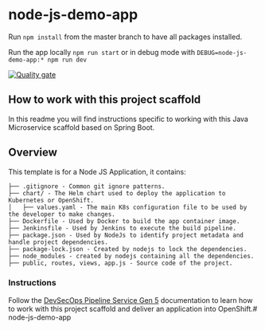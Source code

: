 # node-js-demo-app
Run `npm install` from the master branch to have all packages installed.

Run the app locally `npm run start` or in debug mode with `DEBUG=node-js-demo-app:* npm run dev`

[![Quality gate](https://sonar.sec.ibm.com/api/project_badges/quality_gate?project=managed-security%3Anode-js-demo-app)](https://sonar.sec.ibm.com/dashboard?id=managed-security%3Anode-js-demo-app)

## How to work with this project scaffold
In this readme you will find instructions specific to working with this Java Microservice scaffold based on Spring Boot. 

## Overview
This template is for a Node JS Application, it contains:
```
├── .gitignore - Common git ignore patterns.
├── chart/ - The Helm chart used to deploy the application to Kubernetes or OpenShift.
│   ├── values.yaml - The main K8s configuration file to be used by the developer to make changes. 
├── Dockerfile - Used by Docker to build the app container image.
├── Jenkinsfile - Used by Jenkins to execute the build pipeline.
├── package.json - Used by NodeJs to identify project metadata and handle project dependencies.
├── package-lock.json - Created by nodejs to lock the dependencies. 
├── node_modules - created by nodejs containing all the dependencies. 
├── public, routes, views, app.js - Source code of the project. 

```

### Instructions

Follow the [DevSecOps Pipeline Service Gen 5](https://pages.github.ibm.com/managed-security/dept-it/#/services/devsecops_sre/devsecops_pipeline/5/) documentation to learn how to work with this project scaffold and deliver an application into OpenShift.# node-js-demo-app

